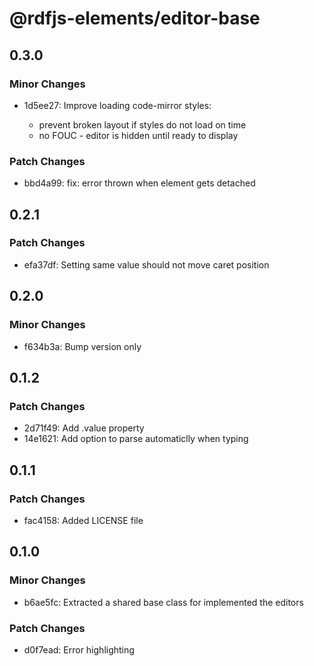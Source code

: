 # @rdfjs-elements/editor-base

## 0.3.0

### Minor Changes

- 1d5ee27: Improve loading code-mirror styles:

  - prevent broken layout if styles do not load on time
  - no FOUC - editor is hidden until ready to display

### Patch Changes

- bbd4a99: fix: error thrown when element gets detached

## 0.2.1

### Patch Changes

- efa37df: Setting same value should not move caret position

## 0.2.0

### Minor Changes

- f634b3a: Bump version only

## 0.1.2

### Patch Changes

- 2d71f49: Add .value property
- 14e1621: Add option to parse automaticlly when typing

## 0.1.1

### Patch Changes

- fac4158: Added LICENSE file

## 0.1.0

### Minor Changes

- b6ae5fc: Extracted a shared base class for implemented the editors

### Patch Changes

- d0f7ead: Error highlighting
